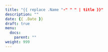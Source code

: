 ```yaml
---
title: "{{ replace .Name "-" " " | title }}"
description: ""
date: {{ .Date }}
draft: true
menu: 
  docs:
    parent: ""
weight: 999
---
```


